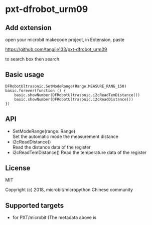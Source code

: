 # pxt-dfrobot_urm09



## Add extension

open your microbit makecode project, in Extension, paste  

https://github.com/tangjie133/pxt-dfrobot_urm09

to search box then search.

## Basic usage

```
DFRobotUltrasonic.SetModeRange(Range.MEASURE_RANG_150)
basic.forever(function () {
    basic.showNumber(DFRobotUltrasonic.i2cReadTemDistance())
    basic.showNumber(DFRobotUltrasonic.i2cReadDistance())
})

```


## API

- SetModeRange(range: Range)  
	Set the automatic mode  the measurement distance 
- i2cReadDistance()  
   Read the distance data of the register
- i2cReadTemDistance()
Read the temperature data of the register 

## License

MIT

Copyright (c) 2018, microbit/micropython Chinese community  

## Supported targets

* for PXT/microbit
(The metadata above is 
